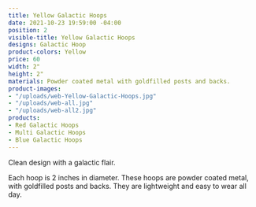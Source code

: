 ```yaml
---
title: Yellow Galactic Hoops
date: 2021-10-23 19:59:00 -04:00
position: 2
visible-title: Yellow Galactic Hoops
designs: Galactic Hoop
product-colors: Yellow
price: 60
width: 2"
height: 2"
materials: Powder coated metal with goldfilled posts and backs.
product-images:
- "/uploads/web-Yellow-Galactic-Hoops.jpg"
- "/uploads/web-all.jpg"
- "/uploads/web-all2.jpg"
products:
- Red Galactic Hoops
- Multi Galactic Hoops
- Blue Galactic Hoops
---
```


Clean design with a galactic flair.

Each hoop is 2 inches in diameter. These hoops are powder coated metal, with goldfilled posts and backs. They are lightweight and easy to wear all day.